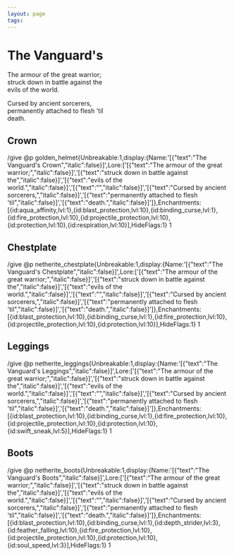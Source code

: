 ```yaml
---
layout: page
tags: 
---
```


# The Vanguard's

The armour of the great warrior;  
struck down in battle against the  
evils of the world.  
  
Cursed by ancient sorcerers,  
permanently attached to flesh 'til  
death.

## Crown

/give @p golden_helmet{Unbreakable:1,display:{Name:'[{"text":"The Vanguard\'s Crown","italic":false}]',Lore:['[{"text":"The armour of the great warrior;","italic":false}]','[{"text":"struck down in battle against the","italic":false}]','[{"text":"evils of the world.","italic":false}]','[{"text":"","italic":false}]','[{"text":"Cursed by ancient sorcerers,","italic":false}]','[{"text":"permanently attached to flesh \'til","italic":false}]','[{"text":"death.","italic":false}]']},Enchantments:[{id:aqua_affinity,lvl:1},{id:blast_protection,lvl:10},{id:binding_curse,lvl:1},{id:fire_protection,lvl:10},{id:projectile_protection,lvl:10},{id:protection,lvl:10},{id:respiration,lvl:10}],HideFlags:1} 1

## Chestplate

/give @p netherite_chestplate{Unbreakable:1,display:{Name:'[{"text":"The Vanguard\'s Chestplate","italic":false}]',Lore:['[{"text":"The armour of the great warrior;","italic":false}]','[{"text":"struck down in battle against the","italic":false}]','[{"text":"evils of the world.","italic":false}]','[{"text":"","italic":false}]','[{"text":"Cursed by ancient sorcerers,","italic":false}]','[{"text":"permanently attached to flesh \'til","italic":false}]','[{"text":"death.","italic":false}]']},Enchantments:[{id:blast_protection,lvl:10},{id:binding_curse,lvl:1},{id:fire_protection,lvl:10},{id:projectile_protection,lvl:10},{id:protection,lvl:10}],HideFlags:1} 1

## Leggings

/give @p netherite_leggings{Unbreakable:1,display:{Name:'[{"text":"The Vanguard\'s Leggings","italic":false}]',Lore:['[{"text":"The armour of the great warrior;","italic":false}]','[{"text":"struck down in battle against the","italic":false}]','[{"text":"evils of the world.","italic":false}]','[{"text":"","italic":false}]','[{"text":"Cursed by ancient sorcerers,","italic":false}]','[{"text":"permanently attached to flesh \'til","italic":false}]','[{"text":"death.","italic":false}]']},Enchantments:[{id:blast_protection,lvl:10},{id:binding_curse,lvl:1},{id:fire_protection,lvl:10},{id:projectile_protection,lvl:10},{id:protection,lvl:10},{id:swift_sneak,lvl:5}],HideFlags:1} 1

## Boots

/give @p netherite_boots{Unbreakable:1,display:{Name:'[{"text":"The Vanguard\'s Boots","italic":false}]',Lore:['[{"text":"The armour of the great warrior;","italic":false}]','[{"text":"struck down in battle against the","italic":false}]','[{"text":"evils of the world.","italic":false}]','[{"text":"","italic":false}]','[{"text":"Cursed by ancient sorcerers,","italic":false}]','[{"text":"permanently attached to flesh \'til","italic":false}]','[{"text":"death.","italic":false}]']},Enchantments:[{id:blast_protection,lvl:10},{id:binding_curse,lvl:1},{id:depth_strider,lvl:3},{id:feather_falling,lvl:10},{id:fire_protection,lvl:10},{id:projectile_protection,lvl:10},{id:protection,lvl:10},{id:soul_speed,lvl:3}],HideFlags:1} 1
